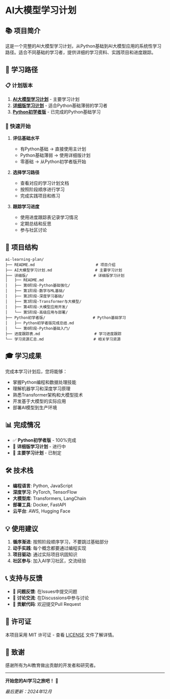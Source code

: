 # AI大模型学习计划

## 📚 项目简介

这是一个完整的AI大模型学习计划，从Python基础到AI大模型应用的系统性学习路径。适合不同基础的学习者，提供详细的学习资料、实践项目和进度跟踪。

## 🎯 学习路径

### 📋 计划版本

1. **[AI大模型学习计划](./AI大模型学习计划.md)** - 主要学习计划
2. **[详细版学习计划](./详细版/README.md)** - 适合Python基础薄弱的学习者
3. **[Python初学者版](./Python初学者版/)** - 已完成的Python基础学习

### 🚀 快速开始

1. **评估基础水平**
   - 有Python基础 → 直接使用主计划
   - Python基础薄弱 → 使用详细版计划
   - 零基础 → 从Python初学者版开始

2. **选择学习路径**
   - 查看对应的学习计划文档
   - 按照阶段顺序进行学习
   - 完成实践项目和练习

3. **跟踪学习进度**
   - 使用进度跟踪表记录学习情况
   - 定期总结和反思
   - 参与社区讨论

## 📁 项目结构

```
ai-learning-plan/
├── README.md                           # 项目介绍
├── AI大模型学习计划.md                   # 主要学习计划
├── 详细版/                             # 详细版学习计划
│   ├── README.md
│   ├── 第0阶段-Python基础强化/
│   ├── 第1阶段-数学与ML基础/
│   ├── 第2阶段-深度学习基础/
│   ├── 第3阶段-Transformer与大模型/
│   ├── 第4阶段-大模型应用开发/
│   └── 第5阶段-高级应用与部署/
├── Python初学者版/                     # Python基础学习
│   ├── Python初学者版完成总结.md
│   └── 第0阶段-Python基础入门/
├── 进度跟踪表.md                        # 学习进度跟踪
└── 学习资源汇总.md                      # 相关学习资源
```

## 🎓 学习成果

完成本学习计划后，您将能够：

- 掌握Python编程和数据处理技能
- 理解机器学习和深度学习原理
- 熟悉Transformer架构和大模型技术
- 开发基于大模型的实际应用
- 部署AI模型到生产环境

## 📊 完成情况

- ✅ **Python初学者版** - 100%完成
- 🔄 **详细版学习计划** - 进行中
- 📝 **主要学习计划** - 已制定

## 🛠️ 技术栈

- **编程语言**: Python, JavaScript
- **深度学习**: PyTorch, TensorFlow
- **大模型库**: Transformers, LangChain
- **部署工具**: Docker, FastAPI
- **云平台**: AWS, Hugging Face

## 💡 使用建议

1. **循序渐进**: 按照阶段顺序学习，不要跳过基础部分
2. **动手实践**: 每个概念都要通过编程实现
3. **项目驱动**: 通过实际项目巩固知识
4. **社区参与**: 加入AI学习社区，交流经验

## 📞 支持与反馈

- 🐛 **问题反馈**: 在Issues中提交问题
- 💬 **讨论交流**: 在Discussions中参与讨论
- 🤝 **贡献代码**: 欢迎提交Pull Request

## 📄 许可证

本项目采用 MIT 许可证 - 查看 [LICENSE](LICENSE) 文件了解详情。

## 🙏 致谢

感谢所有为AI教育做出贡献的开发者和研究者。

---

**开始您的AI学习之旅吧！** 🚀

*最后更新：2024年12月*